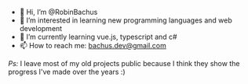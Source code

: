- 👋 Hi, I’m @RobinBachus
- 👀 I’m interested in learning new programming languages and web development 
- 🌱 I’m currently learning vue.js, typescript and c#
- 📫 How to reach me: bachus.dev@gmail.com

*Ps:* I leave most of my old projects public because I
think they show the progress I've made over the years :) 

<!---
RobinBachus/RobinBachus is a ✨ special ✨ repository because its `README.md` (this file) appears on your GitHub profile.
You can click the Preview link to take a look at your changes.
--->
